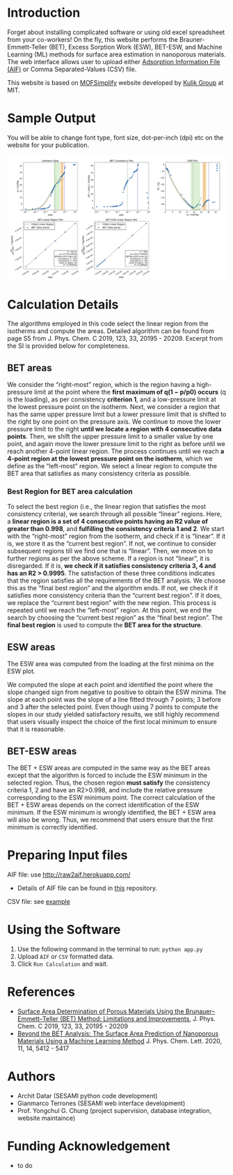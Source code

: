 # Introduction
Forget about installing complicated software or using old excel spreadsheet from your co-workers! On the fly, this website performs the Brauner-Emmett-Teller (BET), Excess Sorption Work (ESW), BET-ESW, and Machine Learning (ML) methods for surface area
estimation in nanoporous materials. The web interface allows user to upload either [Adsorption Information File (AIF)](https://pubs.acs.org/doi/10.1021/acs.langmuir.1c00122) or Comma Separated-Values (CSV) file. 

This website is based on [MOFSimplify](https://github.com/hjkgrp/MOFSimplify) website developed by [Kulik Group](http://hjkgrp.mit.edu/) at MIT.

# Sample Output
You will be able to change font type, font size, dot-per-inch (dpi) etc on the website for your publication.

![example_input](/example_input/sesami-output.png)

# Calculation Details
The algorithms employed in this code select the linear region from the isotherms and compute the areas. Detailed algorithm can be found from page S5 from J. Phys. Chem. C 2019, 123, 33, 20195 - 20209. Excerpt from the SI is provided below for completeness.

## BET areas
We consider the “right-most” region, which is the region having a high-pressure limit at the point where the **first maximum of q(1 − p/p0) occurs** (q is the loading), as per consistency **criterion 1**, and a low-pressure limit at the lowest pressure point on the isotherm. Next, we consider a region that has the same upper pressure limit but a lower pressure limit that is shifted to the right by one point on the pressure axis. We continue to move the lower pressure limit to the right **until we locate a region with 4 consecutive data points**. Then, we shift the upper pressure limit to a smaller value by one point, and again move the lower pressure limit to the right as before until we reach another 4-point linear region. The process continues until we reach **a 4-point region at the lowest pressure point on the isotherm**, which we define as the “left-most” region. We select a linear region to compute the BET area that satisfies as many consistency criteria as possible. 

### Best Region for BET area calculation
To select the best region (i.e., the linear region that satisfies the most consistency criteria), we search through all possible “linear” regions.
Here, a **linear region is a set of 4 consecutive points having an R2 value of greater than 0.998**, and **fulfilling the consistency criteria 1 and 2**. We start with the “right-most” region from the isotherm, and check if it is “linear”. If it is, we store it as the “current best region”. If not, we continue to consider subsequent regions till we find one that is “linear”. Then, we move on to further regions as per the above scheme. If a region is not “linear”, it is disregarded. If it is, **we check if it satisfies consistency criteria 3, 4 and has an R2 > 0.9995**. The satisfaction of these three conditions indicates that the region satisfies all the requirements of the BET analysis. We choose this as the “final best region” and the algorithm ends. If not, we check if it satisfies more consistency criteria than the “current best region”. If it does, we replace the “current best region” with the new region. This process is repeated until we reach the “left-most” region. At this point, we end the search by choosing the “current best region” as the “final best region”. The **final best region** is used to compute the **BET area for the structure**. 

## ESW areas
The ESW area was computed from the loading at the first minima on the ESW plot. 

We computed the slope at each point and identified the point where the slope changed sign from negative to positive to obtain the ESW minima. The slope at each point was the slope of a line fitted through 7 points; 3 before and 3 after the selected point. Even though using 7 points to compute the slopes in our study yielded satisfactory results, we still highly recommend that users visually inspect the choice of the first local minimum to ensure that it is reasonable. 

## BET-ESW areas
The BET + ESW areas are computed in the same way as the BET areas except that the algorithm is forced to include the ESW minimum in the selected region. Thus, the chosen region **must satisfy** the consistency criteria 1, 2 and have an R2>0.998, and include the relative pressure corresponding to the ESW minimum point. The correct calculation of the BET + ESW areas depends on the correct identification of the ESW minimum. If the ESW minimum is wrongly identified, the BET + ESW area will also be wrong. Thus, we recommend that users ensure that the first minimum is correctly identified. 

# Preparing Input files
AIF file: use http://raw2aif.herokuapp.com/ 
- Details of AIF file can be found in [this](https://github.com/AIF-development-team/adsorptioninformationformat) repository.

CSV file: see [example](/example_input/example_loading_data.csv)
# Using the Software
1. Use the following command in the terminal to run:
`python app.py`
2. Upload `AIF` or `CSV` formatted data.
3. Click `Run Calculation` and wait.

# References
- [Surface Area Determination of Porous Materials Using the Brunauer–Emmett–Teller (BET) Method: Limitations and Improvements](https://pubs.acs.org/doi/abs/10.1021/acs.jpcc.9b02116),
J. Phys. Chem. C 2019, 123, 33, 20195 - 20209
- [Beyond the BET Analysis: The Surface Area Prediction of Nanoporous Materials Using a Machine Learning Method](https://pubs.acs.org/doi/abs/10.1021/acs.jpclett.0c01518)
J. Phys. Chem. Lett. 2020, 11, 14, 5412 - 5417

# Authors
- Archit Datar (SESAMI python code development)
- Gianmarco Terrones (SESAMI web interface development)
- Prof. Yongchul G. Chung (project supervision, database integration, website maintaince)

# Funding Acknowledgement
- to do

